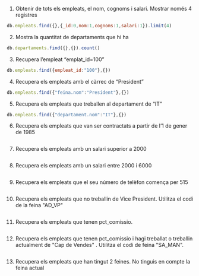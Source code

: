 1. Obtenir de tots els empleats, el nom, cognoms i salari. Mostrar només 4 registres
```js 
db.empleats.find({},{_id:0,nom:1,cognoms:1,salari:1}).limit(4)
```

2. Mostra la quantitat de departaments que hi ha 
```js
db.departaments.find({},{}).count()
```

3. Recupera l’empleat “emplat_id=100” 
```js
db.empleats.find({empleat_id:"100"},{})
```

4. Recupera els empleats amb el càrrec de “President” 
```js
db.empleats.find({"feina.nom":"President"},{})
```

5. Recupera els empleats que treballen al departament de “IT” 
```js
db.empleats.find({"departament.nom":"IT"},{})

```

6. Recupera els empleats que van ser contractats a partir de l’1 de gener de 1985 
```js

````
7. Recupera els empleats amb un salari superior a 2000 
```js

````

8. Recupera els empleats amb un salari entre 2000 i 6000 
```js

````

9. Recupera els empleats que el seu número de telèfon comença per 515 
```js

````

10. Recupera els empleats que no treballin de Vice President. Utilitza el codi de la feina "AD_VP" 
```js

````

11. Recupera els empleats que tenen pct_comissio. 
```js

````

12. Recupera els empleats que tenen pct_comissio i hagi treballat o treballin actualment de "Cap de Vendes" . Utilitza el codi de feina "SA_MAN". 
```js

````

13. Recupera els empleats que han tingut 2 feines. No tinguis en compte la feina actual
```js

````
